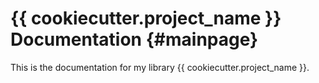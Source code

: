 # {{ cookiecutter.project_name }} Documentation         {#mainpage}

This is the documentation for my library {{ cookiecutter.project_name }}.
